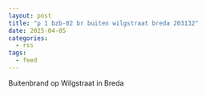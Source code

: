 ```yaml
---
layout: post
title: "p 1 bzb-02 br buiten wilgstraat breda 203132"
date: 2025-04-05
categories: 
  - rss
tags: 
  - feed
---
```


Buitenbrand op Wilgstraat in Breda
